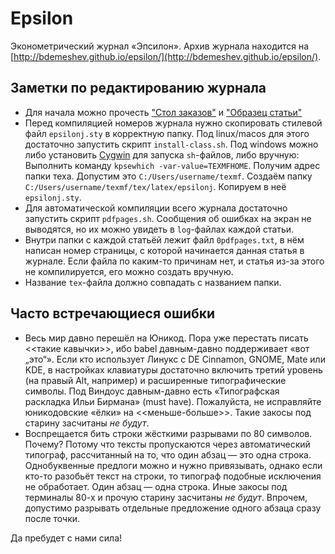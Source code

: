 Epsilon
=======

Эконометрический журнал «Эпсилон». Архив журнала находится на [http://bdemeshev.github.io/epsilon/](http://bdemeshev.github.io/epsilon/).

Заметки по редактированию журнала
--------
* Для начала можно прочесть ["Стол заказов"](https://github.com/bdemeshev/epsilon/raw/master/e_001/stol_zakazov/stol_zakazov.pdf) и ["Образец статьи"](https://github.com/bdemeshev/epsilon/raw/master/template/eps-sample-final.pdf)
* Перед компиляцией номеров журнала нужно скопировать стилевой файл `epsilonj.sty` в корректную папку. Под linux/macos для этого достаточно запустить скрипт `install-class.sh`. Под windows можно либо установить [Cygwin](http://www.cygwin.com/) для запуска `sh`-файлов, либо вручную: Выполнить команду `kpsewhich -var-value=TEXMFHOME`. Получим адрес папки теха. Допустим это `C:/Users/username/texmf`. Создаём папку `C:/Users/username/texmf/tex/latex/epsilonj`. Копируем в неё `epsilonj.sty`.
* Для автоматической компиляции всего журнала достаточно запустить скрипт `pdfpages.sh`. Сообщения об ошибках на экран не выводятся, но их можно увидеть в `log`-файлах каждой статьи.
* Внутри папки с каждой статьёй лежит файл `0pdfpages.txt`, в нём написан номер страницы, с которой начинается данная статья в журнале. Если файла по каким-то причинам нет, и статья из-за этого не компилируется, его можно создать вручную.
* Название `tex`-файла должно совпадать с названием папки.



Часто встречающиеся ошибки
--------------------------
* Весь мир давно перешёл на Юникод. Пора уже перестать писать <<такие кавычки>>, ибо babel давным-давно поддерживает «вот „это“». Если кто использует Линукс с DE Cinnamon, GNOME, Mate или KDE, в настройках клавиатуры достаточно включить третий уровень (на правый Alt, например) и расширенные типографические символы. Под Виндоус давным-давно есть «Типографская раскладка Ильи Бирмана» (must have). Пожалуйста, не исправляйте юникодовские «ёлки» на <<меньше-больше>>. Такие закосы под старину засчитаны *не будут*.
* Воспрещается бить строки жёсткими разрывами по 80 символов. Почему? Потому что тексты пропускаются через автоматический типограф, рассчитанный на то, что один абзац — это одна строка. Однобуквенные предлоги можно и нужно привязывать, однако если кто-то разобьёт текст на строки, то типограф подобные исключения не обработает. Один абзац — одна строка. Иные закосы под терминалы 80-х и прочую старину засчитаны *не будут*. Впрочем, допустимо разрывать отдельные предложение одного абзаца сразу после точки.




Да пребудет с нами сила!






